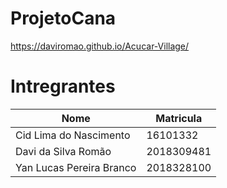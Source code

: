 # ProjetoCana
https://daviromao.github.io/Acucar-Village/

# Intregrantes
| Nome | Matricula |
| --- | --- |
| Cid Lima do Nascimento | 16101332 |
| Davi da Silva Romão | 2018309481 |
| Yan Lucas Pereira Branco | 2018328100 |
